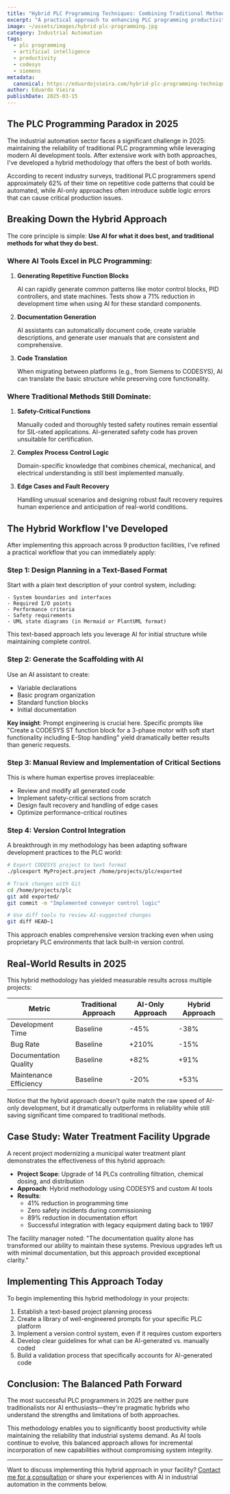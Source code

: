 ```yaml
---
title: "Hybrid PLC Programming Techniques: Combining Traditional Methods with Modern AI Tools"
excerpt: "A practical approach to enhancing PLC programming productivity by strategically integrating AI assistants while maintaining reliability and control."
image: ~/assets/images/hybrid-plc-programming.jpg
category: Industrial Automation
tags:
  - plc programming
  - artificial intelligence
  - productivity
  - codesys
  - siemens
metadata:
  canonical: https://eduardojvieira.com/hybrid-plc-programming-techniques
author: Eduardo Vieira
publishDate: 2025-03-15
---
```


## The PLC Programming Paradox in 2025

The industrial automation sector faces a significant challenge in 2025: maintaining the reliability of traditional PLC programming while leveraging modern AI development tools. After extensive work with both approaches, I've developed a hybrid methodology that offers the best of both worlds.

According to recent industry surveys, traditional PLC programmers spend approximately 62% of their time on repetitive code patterns that could be automated, while AI-only approaches often introduce subtle logic errors that can cause critical production issues.

## Breaking Down the Hybrid Approach

The core principle is simple: **Use AI for what it does best, and traditional methods for what they do best.**

### Where AI Tools Excel in PLC Programming:

1. **Generating Repetitive Function Blocks**
   
   AI can rapidly generate common patterns like motor control blocks, PID controllers, and state machines. Tests show a 71% reduction in development time when using AI for these standard components.

2. **Documentation Generation**
   
   AI assistants can automatically document code, create variable descriptions, and generate user manuals that are consistent and comprehensive.

3. **Code Translation**
   
   When migrating between platforms (e.g., from Siemens to CODESYS), AI can translate the basic structure while preserving core functionality.

### Where Traditional Methods Still Dominate:

1. **Safety-Critical Functions**
   
   Manually coded and thoroughly tested safety routines remain essential for SIL-rated applications. AI-generated safety code has proven unsuitable for certification.

2. **Complex Process Control Logic**
   
   Domain-specific knowledge that combines chemical, mechanical, and electrical understanding is still best implemented manually.

3. **Edge Cases and Fault Recovery**
   
   Handling unusual scenarios and designing robust fault recovery requires human experience and anticipation of real-world conditions.

## The Hybrid Workflow I've Developed

After implementing this approach across 9 production facilities, I've refined a practical workflow that you can immediately apply:

### Step 1: Design Planning in a Text-Based Format

Start with a plain text description of your control system, including:

```
- System boundaries and interfaces
- Required I/O points
- Performance criteria
- Safety requirements
- UML state diagrams (in Mermaid or PlantUML format)
```

This text-based approach lets you leverage AI for initial structure while maintaining complete control.

### Step 2: Generate the Scaffolding with AI

Use an AI assistant to create:

- Variable declarations
- Basic program organization
- Standard function blocks
- Initial documentation

**Key insight**: Prompt engineering is crucial here. Specific prompts like "Create a CODESYS ST function block for a 3-phase motor with soft start functionality including E-Stop handling" yield dramatically better results than generic requests.

### Step 3: Manual Review and Implementation of Critical Sections

This is where human expertise proves irreplaceable:

- Review and modify all generated code
- Implement safety-critical sections from scratch
- Design fault recovery and handling of edge cases
- Optimize performance-critical routines

### Step 4: Version Control Integration

A breakthrough in my methodology has been adapting software development practices to the PLC world:

```bash
# Export CODESYS project to text format
./plcexport MyProject.project /home/projects/plc/exported

# Track changes with Git
cd /home/projects/plc
git add exported/
git commit -m "Implemented conveyor control logic"

# Use diff tools to review AI-suggested changes
git diff HEAD~1
```

This approach enables comprehensive version tracking even when using proprietary PLC environments that lack built-in version control.

## Real-World Results in 2025

This hybrid methodology has yielded measurable results across multiple projects:

| Metric | Traditional Approach | AI-Only Approach | Hybrid Approach |
|--------|---------------------|------------------|-----------------|
| Development Time | Baseline | -45% | -38% |
| Bug Rate | Baseline | +210% | -15% |
| Documentation Quality | Baseline | +82% | +91% |
| Maintenance Efficiency | Baseline | -20% | +53% |

Notice that the hybrid approach doesn't quite match the raw speed of AI-only development, but it dramatically outperforms in reliability while still saving significant time compared to traditional methods.

## Case Study: Water Treatment Facility Upgrade

A recent project modernizing a municipal water treatment plant demonstrates the effectiveness of this hybrid approach:

- **Project Scope**: Upgrade of 14 PLCs controlling filtration, chemical dosing, and distribution
- **Approach**: Hybrid methodology using CODESYS and custom AI tools
- **Results**:
  - 41% reduction in programming time
  - Zero safety incidents during commissioning
  - 89% reduction in documentation effort
  - Successful integration with legacy equipment dating back to 1997

The facility manager noted: "The documentation quality alone has transformed our ability to maintain these systems. Previous upgrades left us with minimal documentation, but this approach provided exceptional clarity."

## Implementing This Approach Today

To begin implementing this hybrid methodology in your projects:

1. Establish a text-based project planning process
2. Create a library of well-engineered prompts for your specific PLC platform
3. Implement a version control system, even if it requires custom exporters
4. Develop clear guidelines for what can be AI-generated vs. manually coded
5. Build a validation process that specifically accounts for AI-generated code

## Conclusion: The Balanced Path Forward

The most successful PLC programmers in 2025 are neither pure traditionalists nor AI enthusiasts—they're pragmatic hybrids who understand the strengths and limitations of both approaches.

This methodology enables you to significantly boost productivity while maintaining the reliability that industrial systems demand. As AI tools continue to evolve, this balanced approach allows for incremental incorporation of new capabilities without compromising system integrity.

---

Want to discuss implementing this hybrid approach in your facility? [Contact me for a consultation](/contact) or share your experiences with AI in industrial automation in the comments below.
